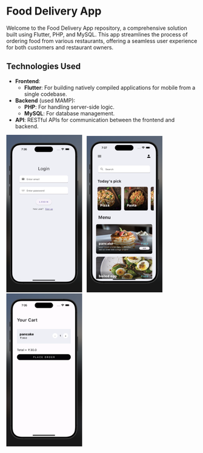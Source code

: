 # Food Delivery App

Welcome to the Food Delivery App repository, a comprehensive solution built using Flutter, PHP, and MySQL. This app streamlines the process of ordering food from various restaurants, offering a seamless user experience for both customers and restaurant owners.

## Technologies Used

- **Frontend**: 
  - **Flutter**: For building natively compiled applications for mobile from a single codebase.
- **Backend** (used MAMP): 
  - **PHP**: For handling server-side logic.
  - **MySQL**: For database management.
- **API**: RESTful APIs for communication between the frontend and backend.

<!--![App Screenshot](Example/login.png)-->
<!--
<img src="Example/login.png" alt="App Screenshot" width="200"/>&nbsp;&nbsp;&nbsp;<img src="Example/signup.png" alt="App Screenshot" width="200"/>&nbsp;&nbsp;&nbsp;<img src="Example/setAddr.png" alt="App Screenshot" width="200"/>&nbsp;&nbsp;&nbsp;<img src="Example/menu.png" alt="App Screenshot" width="200"/>&nbsp;&nbsp;&nbsp;<img src="Example/cart.png" alt="App Screenshot" width="200"/>&nbsp;&nbsp;&nbsp;<img src="Example/placed.png" alt="App Screenshot" width="200"/>
-->
<img src="Example/login.png" alt="App Screenshot" width="200"/>&nbsp;&nbsp;&nbsp;<img src="Example/menu.png" alt="App Screenshot" width="200"/>&nbsp;&nbsp;&nbsp;<img src="Example/cart.png" alt="App Screenshot" width="200"/>




<!--
## Getting Started

1. **Clone the repository**:
   ```sh
   git clone https://github.com/Haripriya-1212/Food-Delivery-App.git

-->
